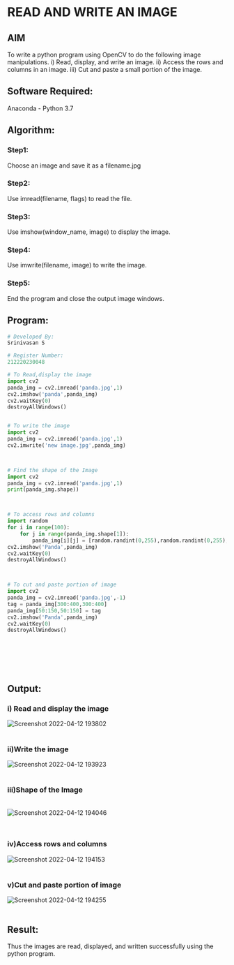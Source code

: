 # READ AND WRITE AN IMAGE
## AIM
To write a python program using OpenCV to do the following image manipulations.
i) Read, display, and write an image.
ii) Access the rows and columns in an image.
iii) Cut and paste a small portion of the image.

## Software Required:
Anaconda - Python 3.7
## Algorithm:
### Step1:
Choose an image and save it as a filename.jpg
### Step2:
Use imread(filename, flags) to read the file.
### Step3:
Use imshow(window_name, image) to display the image.
### Step4:
Use imwrite(filename, image) to write the image.
### Step5:
End the program and close the output image windows.
## Program:
```python
# Developed By:
Srinivasan S

# Register Number:
212220230048

# To Read,display the image
import cv2
panda_img = cv2.imread('panda.jpg',1)
cv2.imshow('panda',panda_img)
cv2.waitKey(0)
destroyAllWindows()


# To write the image
import cv2
panda_img = cv2.imread('panda.jpg',1)
cv2.imwrite('new image.jpg',panda_img)



# Find the shape of the Image
import cv2
panda_img = cv2.imread('panda.jpg',1)
print(panda_img.shape))



# To access rows and columns
import random
for i in range(100):
    for j in range(panda_img.shape[1]):
        panda_img[i][j] = [random.randint(0,255),random.randint(0,255),random.randint(0,255)]
cv2.imshow('Panda',panda_img)
cv2.waitKey(0)
destroyAllWindows()



# To cut and paste portion of image
import cv2
panda_img = cv2.imread('panda.jpg',-1)
tag = panda_img[300:400,300:400]
panda_img[50:150,50:150] = tag
cv2.imshow('Panda',panda_img)
cv2.waitKey(0)
destroyAllWindows()








```
## Output:

### i) Read and display the image
![Screenshot 2022-04-12 193802](https://user-images.githubusercontent.com/103049243/162981244-3c9166d5-162b-4d80-ac96-22fff9b3bba8.png)
<br>
<br>

### ii)Write the image
![Screenshot 2022-04-12 193923](https://user-images.githubusercontent.com/103049243/162981433-01c0bd48-e2b5-452c-8f43-c515704c5256.png)
<br>
<br>

### iii)Shape of the Image

<br>![Screenshot 2022-04-12 194046](https://user-images.githubusercontent.com/103049243/162981717-3e7fab2f-9dc6-451b-9405-ea74968d915e.png)

<br>

### iv)Access rows and columns
![Screenshot 2022-04-12 194153](https://user-images.githubusercontent.com/103049243/162981955-70d14e67-893b-4617-a0d9-08033b24d902.png)
<br>
<br>

### v)Cut and paste portion of image
![Screenshot 2022-04-12 194255](https://user-images.githubusercontent.com/103049243/162984055-67865230-d7e0-4a2d-b2c3-980343eed9f1.png)
<br>
<br>


## Result:

Thus the images are read, displayed, and written successfully using the python program.
